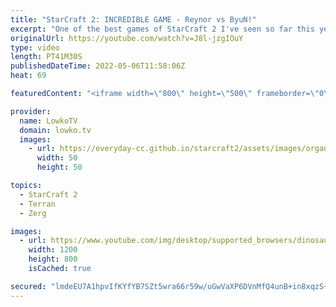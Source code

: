 ```yaml
---
title: "StarCraft 2: INCREDIBLE GAME - Reynor vs ByuN!"
excerpt: "One of the best games of StarCraft 2 I've seen so far this year. Some might even refer to it as one of the games of the year but I would never say such a thing. This is a Terran versus Zerg between ByuN and Reynor where practically the entire map mines out of Minerals and Vespene Gas.  Support my work"
originalUrl: https://youtube.com/watch?v=J8l-jzgIOuY
type: video
length: PT41M30S
publishedDateTime: 2022-05-06T11:58:06Z
heat: 69

featuredContent: "<iframe width=\"800\" height=\"500\" frameborder=\"0\" src=\"https://www.youtube.com/embed/J8l-jzgIOuY\" allow=\"accelerometer; autoplay; encrypted-media; gyroscope; picture-in-picture\" allowfullscreen></iframe>"

provider:
  name: LowkoTV
  domain: lowko.tv
  images:
    - url: https://everyday-cc.github.io/starcraft2/assets/images/organizations/lowko.tv-50x50.jpg
      width: 50
      height: 50

topics:
  - StarCraft 2
  - Terran
  - Zerg

images:
  - url: https://www.youtube.com/img/desktop/supported_browsers/dinosaur.png
    width: 1200
    height: 800
    isCached: true

secured: "lmdeEU7A1hpvIfKYfYB7SZt5wra66r59w/uGwVaXP6DVnMfQ4unB+in8xqzS+tZgVNjodFQ0MYEd6auHVEHTcGlxPO6zTdoX8VFgDNf8ufn+olVcOjyrsUDm7p5DiH+MvgKvB8FyG2BoxGj4dWZX+uCSqktqqb80r1zFiZuHf44i9p6UG1VpotPbuT58B21ocvfdeXFHsB9Yus2379xLWtfj1CJMAkQ6f/jdVsDrOce9tCY8BPGf7HeHx/nDehAqN9HYHLEPjBqAZPONtI5l5PalT+bJ2pNq21UlwqltQT1tnUu7vV8xun3hvM1cz4U5AQblbpS8q+Sy/zQHajPOWMmE0HQicZa5HahoImGy+OtzzXDeW6TMPIeCUnf8rGpsn/sArzdT8N0F2lhaO4hSLMonoUlJrCK0YKkhJuuWtglEbLtEI725leWUZOBdD/NW;IPm1o8t4BZxGW0i7n4I+Hg=="
---
```


